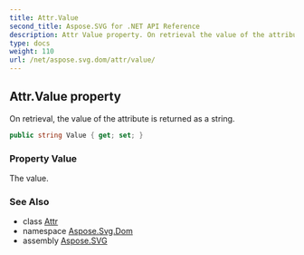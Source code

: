 ```yaml
---
title: Attr.Value
second_title: Aspose.SVG for .NET API Reference
description: Attr Value property. On retrieval the value of the attribute is returned as a string
type: docs
weight: 110
url: /net/aspose.svg.dom/attr/value/
---
```

## Attr.Value property

On retrieval, the value of the attribute is returned as a string.

```csharp
public string Value { get; set; }
```

### Property Value

The value.

### See Also

* class [Attr](../)
* namespace [Aspose.Svg.Dom](../../../aspose.svg.dom/)
* assembly [Aspose.SVG](../../../)
